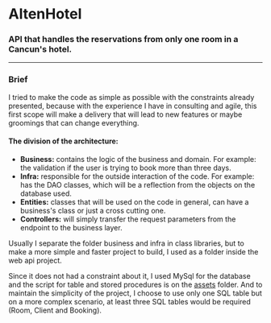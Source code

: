 # AltenHotel
### API that handles the reservations from only one room in a Cancun's hotel.

<hr/>

### Brief
I tried to make the code as simple as possible with the constraints already presented, because with the experience I have in consulting and agile, this first scope will make a delivery that will lead to new features or maybe groomings that can change everything.

#### The division of the architecture:
- <b>Business:</b> contains the logic of the business and domain. For example: the validation if the user is trying to book more than three days.
- <b>Infra:</b> responsible for the outside interaction of the code. For example: has the DAO classes, which will be a reflection from the objects on the database used.
- <b>Entities:</b> classes that will be used on the code in general, can have a business's class or just a cross cutting one.
- <b>Controllers:</b> will simply transfer the request parameters from the endpoint to the business layer.

Usually I separate the folder business and infra in class libraries, but to make a more simple and faster project to build, I used as a folder inside the web api project.

Since it does not had a constraint about it, I used MySql for the database and the script for table and stored procedures is on the <a href="https://github.com/anddMF/AltenHotel/blob/main/assets/dbDump.sql">assets</a> folder. And to maintain the simplicity of the project, I choose to use only one SQL table but on a more complex scenario, at least three SQL tables would be required (Room, Client and Booking).
